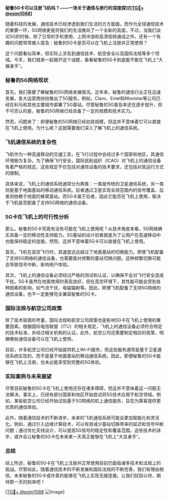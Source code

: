 **秘鲁5G卡可以注册飞机吗？——一场关于通信与旅行的深度探讨[[TG💪+ @esim1088](https://t.me/s/esim1088)]**

随着科技的发展，通信技术已经渗透到我们生活的方方面面。而作为全球通信技术的重要一环，5G网络更是将我们的生活推向了一个全新的高度。不过，当我们谈论5G的时候，除了日常的手机使用、上网冲浪和高清视频通话之外，还有一个有趣的问题常常被人提及：秘鲁的5G卡是否可以在飞机上注册并正常使用？

这个问题看似简单，但实际上涉及到通信技术、航空安全以及国际法规等多个领域。今天，我们就来一起揭开这个谜题，看看秘鲁的5G卡到底能不能在飞机上“大展身手”。

### 秘鲁的5G网络现状

首先，我们需要了解秘鲁的5G网络发展情况。近年来，秘鲁的通信行业正在迅速发展，各大运营商纷纷推出了5G服务。例如，Claro、Entel和Movistar等公司已经在利马和其他主要城市部署了5G基站。尽管秘鲁的5G普及率还在逐步提升，但不可否认的是，秘鲁的5G网络已经具备了一定的规模和技术实力。

然而，问题来了：即便秘鲁的5G网络已经初具规模，但这并不意味着它可以直接在飞机上使用。为什么呢？这就需要我们深入了解飞机上的通信系统。

### 飞机通信系统的复杂性

飞机作为一种高速移动的交通工具，在飞行过程中会经过多个国家和地区，其通信环境极为复杂。为了确保飞行安全，国际民航组织（ICAO）对飞机上的通信设备有着严格的规定。这些规定不仅包括对通信设备的技术要求，还包括对其运行方式的限制。

具体来说，飞机上的通信系统通常分为两类：一类是传统的卫星通信系统，另一类则是基于地面基站的移动通信系统。前者通过卫星实现全球范围内的信号覆盖，后者则依赖于地面的蜂窝基站。而5G卡属于后者，因此它能否在飞机上使用，取决于飞机是否配备了支持5G网络的通信设备。

### 5G卡在飞机上的可行性分析

那么，秘鲁的5G卡究竟有没有可能在飞机上使用呢？从技术角度来看，5G网络确实具备一定的移动性支持能力。5G基站的设计初衷就是为了让用户在高速移动中也能保持稳定的连接。然而，这并不意味着5G卡可以直接在飞机上使用。

首先，飞机在高空飞行时，其速度远远超过了地面基站的切换能力。即使飞机配备了支持5G网络的通信设备，也需要面对频繁的基站切换问题。这种频繁切换可能会导致信号中断，影响用户体验。

其次，飞机上的通信设备必须经过严格的测试和认证，以确保不会对飞行安全造成干扰。5G卡虽然在地面使用时表现良好，但在高空环境下，其性能可能会受到各种因素的影响，如气流干扰、电磁辐射等。因此，即便飞机配备了支持5G网络的通信设备，也不一定能够完全兼容秘鲁的5G卡。

### 国际法规与航空公司政策

除了技术层面的考量，国际法规和航空公司政策也是影响5G卡在飞机上使用的重要因素。根据国际电信联盟（ITU）的相关规定，飞机上的通信设备必须符合特定的技术标准，并经过相关机构的认证。此外，航空公司还需要制定相应的政策，明确哪些通信设备可以在飞机上使用。

目前，许多航空公司已经开始提供机上Wi-Fi服务，但这些服务通常是基于卫星通信系统实现的，而不是基于地面基站的移动通信系统。因此，即便秘鲁的5G卡能够在飞机上注册，也未必能享受到完整的5G体验。

### 实际案例与未来展望

尽管目前秘鲁的5G卡在飞机上使用还存在诸多障碍，但这并不意味着这一问题无法解决。事实上，已经有部分国家和地区开始尝试将5G技术应用于航空领域。例如，某些航空公司已经开始试验基于5G网络的机上通信服务，旨在为乘客提供更优质的通信体验。

此外，随着通信技术的不断进步，未来的飞机通信系统可能会更加智能化和灵活化。例如，通过引入边缘计算技术，可以有效减少基站切换带来的延迟和信号中断问题；通过优化天线设计，可以提高5G信号的稳定性和覆盖范围。这些技术的进步，或许会让秘鲁的5G卡在未来某一天真正能够在飞机上“大显身手”。

### 总结

综上所述，秘鲁的5G卡在飞机上注册并正常使用目前仍面临诸多技术和法规上的挑战。尽管如此，随着通信技术的不断发展和国际法规的不断完善，我们有理由相信，未来秘鲁的5G卡或许真的能够在飞机上实现无缝连接。让我们拭目以待，期待那一天的到来吧！

[[TG💪+ @esim1088](https://t.me/s/esim1088) ![Image](https://i.postimg.cc/4NQfJmqS/Snipaste-2025-05-13-00-14-12.png)]